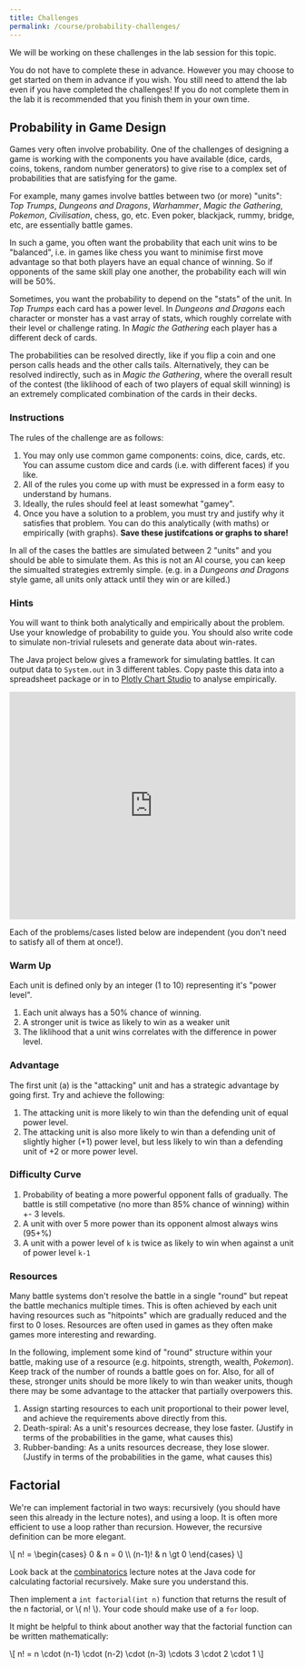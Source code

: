 ```yaml
---
title: Challenges
permalink: /course/probability-challenges/
---
```


We will be working on these challenges in the lab session for this topic.

You do not have to complete these in advance. However you may choose to get started on them in advance if you wish. You still need to attend the lab even if you have completed the challenges! If you do not complete them in the lab it is recommended that you finish them in your own time.

<script src="https://polyfill.io/v3/polyfill.min.js?features=es6"></script>
<script id="MathJax-script" src="https://cdn.jsdelivr.net/npm/mathjax@3/es5/tex-mml-chtml.js"></script>

## Probability in Game Design

Games very often involve probability. One of the challenges of designing a game is working with the components you have available (dice, cards, coins, tokens, random number generators) to give rise to a complex set of probabilities that are satisfying for the game.

For example, many games involve battles between two (or more) "units": _Top Trumps_, _Dungeons and Dragons_, _Warhammer_, _Magic the Gathering_, _Pokemon_, _Civilisation_, chess, go, etc. Even poker, blackjack, rummy, bridge, etc, are essentially battle games.

In such a game, you often want the probability that each unit wins to be "balanced", i.e. in games like chess you want to minimise first move advantage so that both players have an equal chance of winning. So if opponents of the same skill play one another, the probability each will win will be 50%.

Sometimes, you want the probability to depend on the "stats" of the unit. In _Top Trumps_ each card has a power level. In _Dungeons and Dragons_ each character or monster has a vast array of stats, which roughly correlate with their level or challenge rating. In _Magic the Gathering_ each player has a different deck of cards.

The probabilities can be resolved directly, like if you flip a coin and one person calls heads and the other calls tails. Alternatively, they can be resolved indirectly, such as in _Magic the Gathering_, where the overall result of the contest (the liklihood of each of two players of equal skill winning) is an extremely complicated combination of the cards in their decks.

### Instructions

The rules of the challenge are as follows: 

1. You may only use common game components: coins, dice, cards, etc. You can assume custom dice and cards (i.e. with different faces) if you like.
2. All of the rules you come up with must be expressed in a form easy to understand by humans.
3. Ideally, the rules should feel at least somewhat "gamey".
4. Once you have a solution to a problem, you must try and justify why it satisfies that problem. You can do this analytically (with maths) or empirically (with graphs). **Save these justifcations or graphs to share!**

In all of the cases the battles are simulated between 2 "units" and you should be able to simulate them. As this is not an AI course, you can keep the simualted strategies extremly simple. (e.g. in a _Dungeons and Dragons_ style game, all units only attack until they win or are killed.)

### Hints

You will want to think both analytically and empirically about the problem. Use your knowledge of probability to guide you. You should also write code to simulate non-trivial rulesets and generate data about win-rates.

The Java project below gives a framework for simulating battles. It can output data to `System.out` in 3 different tables. Copy paste this data into a spreadsheet package or in to [Plotly Chart Studio](https://plotly.com/chart-studio/) to analyse empirically.

<iframe height="400px" width="100%" src="https://repl.it/@davidgundry/MathsForCSGameProbability?lite=true" scrolling="no" frameborder="no" allowtransparency="true" allowfullscreen="true" sandbox="allow-forms allow-pointer-lock allow-popups allow-same-origin allow-scripts allow-modals"></iframe>

Each of the problems/cases listed below are independent (you don't need to satisfy all of them at once!). 

### Warm Up

Each unit is defined only by an integer (1 to 10) representing it's "power level".

1. Each unit always has a 50% chance of winning.
2. A stronger unit is twice as likely to win as a weaker unit
3. The liklihood that a unit wins correlates with the difference in power level. 

### Advantage

The first unit (a) is the "attacking" unit and has a strategic advantage by going first. Try and achieve the following:

1. The attacking unit is more likely to win than the defending unit of equal power level.
2. The attacking unit is also more likely to win than a defending unit of slightly higher (+1) power level, but less likely to win than a defending unit of +2 or more power level.

### Difficulty Curve

1. Probability of beating a more powerful opponent falls of gradually. The battle is still competative (no more than 85% chance of winning) within +- 3 levels.
2. A unit with over 5 more power than its opponent almost always wins (95+%)
2. A unit with a power level of `k` is twice as likely to win when against a unit of power level `k-1`

### Resources

Many battle systems don't resolve the battle in a single "round" but repeat the battle mechanics multiple times. This is often achieved by each unit having resources such as "hitpoints" which are gradually reduced and the first to 0 loses. Resources are often used in games as they often make games more interesting and rewarding.

In the following, implement some kind of "round" structure within your battle, making use of a resource (e.g. hitpoints, strength, wealth, _Pokemon_). Keep track of the number of rounds a battle goes on for. Also, for all of these, stronger units should be more likely to win than weaker units, though there may be some advantage to the attacker that partially overpowers this.

1. Assign starting resources to each unit proportional to their power level, and achieve the requirements above directly from this.
2. Death-spiral: As a unit's resources decrease, they lose faster. (Justify in terms of the probabilities in the game, what causes this)
2. Rubber-banding: As a units resources decrease, they lose slower. (Justify in terms of the probabilities in the game, what causes this)

## Factorial

We're can implement factorial in two ways: recursively (you should have seen this already in the lecture notes), and using a loop. It is often more efficient to use a loop rather than recursion. However, the recursive definition can be more elegant.

<p class="math">\[ n! = \begin{cases} 
      0 & n = 0 \\
      (n-1)! & n \gt 0 
   \end{cases} \]</p>

Look back at the [combinatorics](../combinatorics) lecture notes at the Java code for calculating factorial recursively. Make sure you understand this. 

Then implement a `int factorial(int n)` function that returns the result of the n factorial, or \\( n! \\). Your code should make use of a `for` loop.

It might be helpful to think about another way that the factorial function can be written mathematically:

<p class="math">\[ n! = n \cdot (n-1) \cdot (n-2) \cdot (n-3) \cdots 3 \cdot 2 \cdot 1 \]</p>
